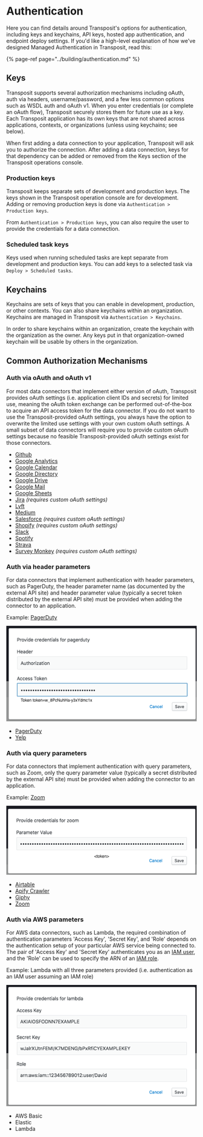 # Authentication

Here you can find details around Transposit's options for authentication, including keys and keychains, API keys, hosted app authentication, and endpoint deploy settings. If you'd like a high-level explanation of how we've designed Managed Authentication in Transposit, read this:

{% page-ref page="../building/authentication.md" %}

## Keys

Transposit supports several authorization mechanisms including oAuth, auth via headers, username/password, and a few less common options such as WSDL auth and oAuth v1. When you enter credentials \(or complete an oAuth flow\), Transposit securely stores them for future use as a key. Each Transposit application has its own keys that are not shared across applications, contexts, or organizations \(unless using keychains; see below\).

When first adding a data connection to your application, Transposit will ask you to authorize the connection. After adding a data connection, keys for that dependency can be added or removed from the Keys section of the Transposit operations console.

### **Production keys**

Transposit keeps separate sets of development and production keys. The keys shown in the Transposit operation console are for development. Adding or removing production keys is done via `Authentication > Production keys`.

From `Authentication > Production keys`, you can also require the user to provide the credentials for a data connection.

### **Scheduled task keys**

Keys used when running scheduled tasks are kept separate from development and production keys. You can add keys to a selected task via `Deploy > Scheduled tasks`.

## Keychains

Keychains are sets of keys that you can enable in development, production, or other contexts. You can also share keychains within an organization. Keychains are managed in Transposit via `Authentication > Keychains`.

In order to share keychains within an organization, create the keychain with the organization as the owner. Any keys put in that organization-owned keychain will be usable by others in the organization.

## Common Authorization Mechanisms

### **Auth via oAuth and oAuth v1**

For most data connectors that implement either version of oAuth, Transposit provides oAuth settings (i.e. application client IDs and secrets) for limited use, meaning the oAuth token exchange can be performed out-of-the-box to acquire an API access token for the data connector. If you do not want to use the Transposit-provided oAuth settings, you always have the option to overwrite the limited use settings with your own custom oAuth settings.
A small subset of data connectors will require you to provide custom oAuth settings because no feasible Transposit-provided oAuth settings exist for those connectors.

* [Github](https://developer.github.com/v3/?#authentication)
* [Google Analytics](https://developers.google.com/analytics/devguides/reporting/core/v4/authorization#OAuth2Authorizing)
* [Google Calendar](https://developers.google.com/calendar/auth#OAuth2Authorizing)
* [Google Directory](https://developers.google.com/admin-sdk/directory/v1/guides/authorizing#OAuth2Authorizing)
* [Google Drive](https://developers.google.com/drive/api/v3/about-auth#OAuth2Authorizing)
* [Google Mail](https://developers.google.com/gmail/api/auth/web-server)
* [Google Sheets](https://developers.google.com/sheets/api/guides/authorizing#OAuth2Authorizing)
* [Jira](https://developer.atlassian.com/cloud/jira/platform/jira-rest-api-oauth-authentication/) _(requires custom oAuth settings)_
* [Lyft](https://developer.lyft.com/docs/authentication)
* [Medium](https://github.com/Medium/medium-api-docs#21-browser-based-authentication)
* [Salesforce](https://developer.salesforce.com/docs/atlas.en-us.api_rest.meta/api_rest/quickstart_oauth.htm) _(requires custom oAuth settings)_
* [Shopify](https://help.shopify.com/en/api/getting-started/authentication/oauth) _(requires custom oAuth settings)_
* [Slack](https://api.slack.com/docs/oauth)
* [Spotify](https://developer.spotify.com/documentation/general/guides/authorization-guide/)
* [Strava](https://developers.strava.com/docs/authentication/)
* [Survey Monkey](https://developer.surveymonkey.com/api/v3/#authentication) _(requires custom oAuth settings)_

### **Auth via header parameters**

For data connectors that implement authentication with header parameters, such as PagerDuty, the header parameter name (as documented by the external API site) and header parameter value (typically a secret token distributed by the external API site) must be provided when adding the connector to an application.

Example: [PagerDuty](https://v2.developer.pagerduty.com/docs/authentication)

![](../.gitbook/assets/auth-exemplary-pagerduty.png)

* [PagerDuty](https://v2.developer.pagerduty.com/docs/authentication)
* [Yelp](https://www.yelp.com/developers/documentation/v3/authentication)

### **Auth via query parameters**

For data connectors that implement authentication with query parameters, such as Zoom, only the query parameter value (typically a secret distributed by the external API site) must be provided when adding the connector to an application.

Example: [Zoom](https://zoom.github.io/api/#authentication)

![](../.gitbook/assets/auth-exemplary-zoom.png)

* [Airtable](https://airtable.com/account)
* [Apify Crawler](https://www.apify.com/docs/api/v1#/introduction/authentication)
* [Giphy](https://developers.giphy.com/docs/)
* [Zoom](https://zoom.github.io/api/#authentication)

### **Auth via AWS parameters**

For AWS data connectors, such as Lambda, the required combination of authentication parameters 'Access Key', 'Secret Key', and 'Role' depends on the authentication setup of your particular AWS service being connected to.
The pair of 'Access Key' and 'Secret Key' authenticates you as an [IAM user](https://docs.aws.amazon.com/IAM/latest/UserGuide/id_credentials_access-keys.html), and the 'Role' can be used to specify the ARN of an [IAM role](https://docs.aws.amazon.com/IAM/latest/UserGuide/id_roles.html).

Example: Lambda with all three parameters provided (i.e. authentication as an IAM user assuming an IAM role)

![](../.gitbook/assets/auth-exemplary-lambda.png)

* AWS Basic
* Elastic
* Lambda


